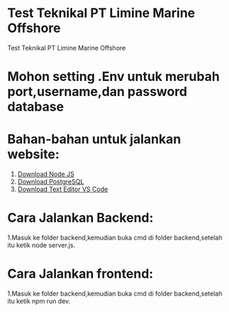 # Test Teknikal PT Limine Marine Offshore
Test Teknikal PT Limine Marine Offshore

# Mohon setting .Env untuk merubah port,username,dan password database


# Bahan-bahan untuk jalankan website:
1. [Download Node JS](https://nodejs.org/en/download)
2. [Download PostgreSQL](https://www.postgresql.org/download/)
3. [Download Text Editor VS Code](https://code.visualstudio.com/)

# Cara Jalankan Backend:
1.Masuk ke folder backend,kemudian buka cmd di folder backend,setelah itu ketik node server.js.

# Cara Jalankan frontend:
1.Masuk ke folder backend,kemudian buka cmd di folder backend,setelah itu ketik npm run dev.
